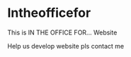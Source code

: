 # Intheofficefor

<p>This is IN THE OFFICE FOR... Website</p>
<div>
  Help us develop website pls contact me
  </div>
